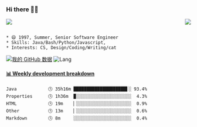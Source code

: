 ### Hi there 👋👋 
<p>  
  <a href="https://count.getloli.com/"><img src="https://count.getloli.com/get/@Xxpain"></a>
  <img src="https://weather-icon.journeyad.repl.co/@shanghai?v=1" align="right">
</p>

```

* 😄 1997, Summer, Senior Software Engineer
* Skills: Java/Bash/Python/Javascript, 
* Interests: CS, Design/Coding/Writing/cat
```

[![我的 GitHub 数据](https://github-readme-stats.vercel.app/api?username=Xxpain)]()
![Lang](https://github-readme-stats.vercel.app/api/top-langs/?username=Xxpain&hide=ipynb,html&layout=compact)
 <!-- waka-box start -->
#### <a href="https://gist.github.com/eb4ecc800e460a494f8146b3d1bb974a" target="_blank">📊 Weekly development breakdown</a>
```text
Java            🕓 35h16m ████████████████████▌░ 93.4%
Properties      🕓 1h36m  ▉░░░░░░░░░░░░░░░░░░░░░  4.3%
HTML            🕓 19m    ▏░░░░░░░░░░░░░░░░░░░░░  0.9%
Other           🕓 13m    ▏░░░░░░░░░░░░░░░░░░░░░  0.6%
Markdown        🕓 8m     ░░░░░░░░░░░░░░░░░░░░░░  0.4%
```
<!-- Powered by https://github.com/YouEclipse/waka-box-go . -->
<!-- waka-box end -->
